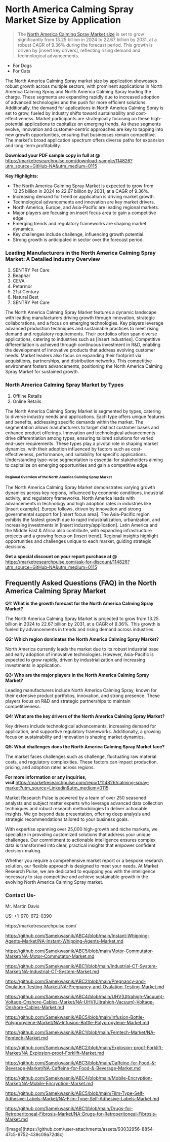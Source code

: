<h1>North America Calming Spray Market&nbsp;Size by Application</h1><blockquote><p>The <a href="https://marketresearchpulse.com/download-sample/114826?utm_source=GitHub-NA&amp;utm_medium=0115">North America Calming Spray Market size</a> is set to grow significantly from 13.25 billion in 2024 to 22.67 billion by 2031, at a robust CAGR of 9.36% during the forecast period. This growth is driven by [insert key drivers], reflecting rising demand and technological advancements.</p></blockquote><ul><li>For Dogs<li> For Cats</li></ul><p>The North America Calming Spray market size by application showcases robust growth across multiple sectors, with prominent applications in North America Calming Spray and North America Calming Spray leading the charge. These segments are expanding rapidly due to increased adoption of advanced technologies and the push for more efficient solutions. Additionally, the demand for applications in North America Calming Spray is set to grow, fueled by industry shifts toward sustainability and cost-effectiveness. Market participants are strategically focusing on these high-potential applications to capitalize on emerging trends. As these segments evolve, innovation and customer-centric approaches are key to tapping into new growth opportunities, ensuring that businesses remain competitive. The market's broad application spectrum offers diverse paths for expansion and long-term profitability.</p><p><strong>Download your PDF sample copy in full at @ </strong><a href="https://marketresearchpulse.com/download-sample/114826?utm_source=GitHub-NA&amp;utm_medium=0115">https://marketresearchpulse.com/download-sample/114826?utm_source=GitHub-NA&amp;utm_medium=0115</a></p><p><strong>Key Highlights: </strong></p><ul><li>The North America Calming Spray Market is expected to grow from 13.25 billion in 2024 to 22.67 billion by 2031, at a CAGR of 9.36%.</li><li>Increasing demand for trend or application is driving market growth.</li><li>Technological advancements and innovation are key market drivers.</li><li>North America, Europe, and Asia-Pacific are leading regional markets.</li><li>Major players are focusing on insert focus area to gain a competitive edge.</li><li>Emerging trends and regulatory frameworks are shaping market dynamics.</li><li>Key challenges include challenge, influencing growth potential.</li><li>Strong growth is anticipated in sector over the forecast period.</li></ul><h3>Leading Manufacturers in the North America Calming Spray Market: A Detailed Industry Overview</h3><ol><li>SENTRY Pet Care</li><li>Beaphar</li><li>CEVA</li><li>Petarmor</li><li>21st Century</li><li>Natural Best</li><li>SENTRY Pet Care</li></ol><div class="flex max-w-full flex-col flex-grow"><div class="min-h-8 text-message flex w-full flex-col items-end gap-2 whitespace-normal break-words [.text-message+&amp;]:mt-5" dir="auto" data-message-author-role="assistant" data-message-id="fd8432e4-4910-450d-b182-61b7bfb0a01f" data-message-model-slug="gpt-4o"><div class="flex w-full flex-col gap-1 empty:hidden first:pt-[3px]"><div class="markdown prose w-full break-words dark:prose-invert light"><p>The North America Calming Spray Market features a dynamic landscape with leading manufacturers driving growth through innovation, strategic collaborations, and a focus on emerging technologies. Key players leverage advanced production techniques and sustainable practices to meet rising demand and regulatory requirements. Their portfolios often span diverse applications, catering to industries such as [insert industries]. Competitive differentiation is achieved through continuous investment in R&amp;D, enabling the development of innovative products that address evolving customer needs. Market leaders also focus on expanding their footprint via acquisitions, partnerships, and distribution networks. This competitive environment fosters advancements, positioning the North America Calming Spray Market for sustained growth.</p></div></div></div></div><h3>North America Calming Spray Market by Types</h3><ol><li>Offline Retails<li> Online Retails</li></ol><div class="flex max-w-full flex-col flex-grow"><div class="min-h-8 text-message flex w-full flex-col items-end gap-2 whitespace-normal break-words [.text-message+&amp;]:mt-5" dir="auto" data-message-author-role="assistant" data-message-id="084470be-0bb7-4664-bddf-5156b4f41249" data-message-model-slug="gpt-4o-mini"><div class="flex w-full flex-col gap-1 empty:hidden first:pt-[3px]"><div class="markdown prose w-full break-words dark:prose-invert light"><p>The North America Calming Spray Market is segmented by types, catering to diverse industry needs and applications. Each type offers unique features and benefits, addressing specific demands within the market. The segmentation allows manufacturers to target distinct customer bases and enhance product offerings. Innovation and technological advancements drive differentiation among types, ensuring tailored solutions for varied end-user requirements. These types play a pivotal role in shaping market dynamics, with their adoption influenced by factors such as cost-effectiveness, performance, and suitability for specific applications. Understanding type-wise segmentation is essential for stakeholders aiming to capitalize on emerging opportunities and gain a competitive edge.</p></div></div></div></div><h3><span style="font-size: 11px;">Regional Overview of the North America Calming Spray Market</span></h3><div class="flex max-w-full flex-col flex-grow"><div class="min-h-8 text-message flex w-full flex-col items-end gap-2 whitespace-normal break-words [.text-message+&amp;]:mt-5" dir="auto" data-message-author-role="assistant" data-message-id="e9038762-ce64-4e30-91c9-9bd413514231" data-message-model-slug="gpt-4o-mini"><div class="flex w-full flex-col gap-1 empty:hidden first:pt-[3px]"><div class="markdown prose w-full break-words dark:prose-invert light"><p>The North America Calming Spray Market demonstrates varying growth dynamics across key regions, influenced by economic conditions, industrial activity, and regulatory frameworks. North America leads with advancements in technology and high adoption rates in industries like [insert example]. Europe follows, driven by innovation and strong governmental support for [insert focus area]. The Asia-Pacific region exhibits the fastest growth due to rapid industrialization, urbanization, and increasing investments in [insert industry/application]. Latin America and the Middle East &amp; Africa also contribute, with expanding infrastructure projects and a growing focus on [insert trend]. Regional insights highlight opportunities and challenges unique to each market, guiding strategic decisions.</p></div></div></div></div><p><strong>Get a special discount on your report purchase at @ </strong><a href="https://marketresearchpulse.com/ask-for-discount/114826?utm_source=GitHub-NA&amp;utm_medium=0115">https://marketresearchpulse.com/ask-for-discount/114826?utm_source=GitHub-NA&amp;utm_medium=0115</a></p><h2>Frequently Asked Questions (FAQ) in the North America Calming Spray Market</h2><p><strong>Q1: What is the growth forecast for the North America Calming Spray Market?</strong></p><p>The North America Calming Spray Market is projected to grow from 13.25 billion in 2024 to 22.67 billion by 2031, at a CAGR of 9.36%. This growth is fueled by advancements in trends and rising demand across industries.</p><p><strong>Q2: Which region dominates the North America Calming Spray Market?</strong></p><p>North America currently leads the market due to its robust industrial base and early adoption of innovative technologies. However, Asia-Pacific is expected to grow rapidly, driven by industrialization and increasing investments in application.</p><p><strong>Q3: Who are the major players in the North America Calming Spray Market?</strong></p><p>Leading manufacturers include North America Calming Spray, known for their extensive product portfolios, innovation, and strong presence. These players focus on R&amp;D and strategic partnerships to maintain competitiveness.</p><p><strong>Q4: What are the key drivers of the North America Calming Spray Market?</strong></p><p>Key drivers include technological advancements, increasing demand for application, and supportive regulatory frameworks. Additionally, a growing focus on sustainability and innovation is shaping market dynamics.</p><p><strong>Q5: What challenges does the North America Calming Spray Market face?</strong></p><p>The market faces challenges such as challenge, fluctuating raw material costs, and regulatory complexities. These factors can impact production, pricing, and adoption rates across regions.</p><p><strong>For more information or any inquiries, visit&nbsp;</strong><a href="https://marketresearchpulse.com/report/114826/calming-spray-market?utm_source=Linkedin&utm_medium=0115">https://marketresearchpulse.com/report/114826/calming-spray-market?utm_source=Linkedin&utm_medium=0115</a></p><p>Market Research Pulse is powered by a team of over 250 seasoned analysts and subject matter experts who leverage advanced data collection techniques and robust research methodologies to deliver actionable insights. We go beyond data presentation, offering deep analysis and strategic recommendations tailored to your business goals.</p><p>With expertise spanning over 25,000 high-growth and niche markets, we specialize in providing customized solutions that address your unique challenges. Our commitment to actionable intelligence ensures complex data is transformed into clear, practical insights that empower confident decision-making.</p><p>Whether you require a comprehensive market report or a bespoke research solution, our flexible approach is designed to meet your needs. At Market Research Pulse, we are dedicated to equipping you with the intelligence necessary to stay competitive and achieve sustainable growth in the evolving North America Calming Spray market.</p><h3><strong>Contact Us-</strong></h3><p>Mr. Martin Davis</p><p>US: +1-970-672-0390</p><p>https://marketresearchpulse.com/</p><p><a href="https://github.com/Samekwasnik/ABC4/blob/main/Instant-Whipping-Agents-Market/NA-Instant-Whipping-Agents-Market.md">https://github.com/Samekwasnik/ABC4/blob/main/Instant-Whipping-Agents-Market/NA-Instant-Whipping-Agents-Market.md</a></p><p><a href="https://github.com/Samekwasnik/ABC5/blob/main/Motor-Commutator-Market/NA-Motor-Commutator-Market.md">https://github.com/Samekwasnik/ABC5/blob/main/Motor-Commutator-Market/NA-Motor-Commutator-Market.md</a></p><p><a href="https://github.com/Samekwasnik/ABC1/blob/main/Industrial-CT-System-Market/NA-Industrial-CT-System-Market.md">https://github.com/Samekwasnik/ABC1/blob/main/Industrial-CT-System-Market/NA-Industrial-CT-System-Market.md</a></p><p><a href="https://github.com/Samekwasnik/ABC2/blob/main/Pregnancy-and-Ovulation-Testing-Market/NA-Pregnancy-and-Ovulation-Testing-Market.md">https://github.com/Samekwasnik/ABC2/blob/main/Pregnancy-and-Ovulation-Testing-Market/NA-Pregnancy-and-Ovulation-Testing-Market.md</a></p><p><a href="https://github.com/Samekwasnik/ABC4/blob/main/UHV(Ultrahigh-Vacuum)-Voltage-Onshore-Cables-Market/NA-UHV(Ultrahigh-Vacuum)-Voltage-Onshore-Cables-Market.md">https://github.com/Samekwasnik/ABC4/blob/main/UHV(Ultrahigh-Vacuum)-Voltage-Onshore-Cables-Market/NA-UHV(Ultrahigh-Vacuum)-Voltage-Onshore-Cables-Market.md</a></p><p><a href="https://github.com/Samekwasnik/ABC5/blob/main/Infusion-Bottle-Polypropylene-Market/NA-Infusion-Bottle-Polypropylene-Market.md">https://github.com/Samekwasnik/ABC5/blob/main/Infusion-Bottle-Polypropylene-Market/NA-Infusion-Bottle-Polypropylene-Market.md</a></p><p><a href="https://github.com/Samekwasnik/ABC1/blob/main/Femtech-Market/NA-Femtech-Market.md">https://github.com/Samekwasnik/ABC1/blob/main/Femtech-Market/NA-Femtech-Market.md</a></p><p><a href="https://github.com/Samekwasnik/ABC2/blob/main/Explosion-proof-Forklift-Market/NA-Explosion-proof-Forklift-Market.md">https://github.com/Samekwasnik/ABC2/blob/main/Explosion-proof-Forklift-Market/NA-Explosion-proof-Forklift-Market.md</a></p><p><a href="https://github.com/Samekwasnik/ABC3/blob/main/Caffeine-for-Food-&-Beverage-Market/NA-Caffeine-for-Food-&-Beverage-Market.md">https://github.com/Samekwasnik/ABC3/blob/main/Caffeine-for-Food-&-Beverage-Market/NA-Caffeine-for-Food-&-Beverage-Market.md</a></p><p><a href="https://github.com/Samekwasnik/ABC4/blob/main/Mobile-Encryption-Market/NA-Mobile-Encryption-Market.md">https://github.com/Samekwasnik/ABC4/blob/main/Mobile-Encryption-Market/NA-Mobile-Encryption-Market.md</a></p><p><a href="https://github.com/Samekwasnik/ABC5/blob/main/Film-Type-Self-Adhesive-Labels-Market/NA-Film-Type-Self-Adhesive-Labels-Market.md">https://github.com/Samekwasnik/ABC5/blob/main/Film-Type-Self-Adhesive-Labels-Market/NA-Film-Type-Self-Adhesive-Labels-Market.md</a></p><p><a href="https://github.com/Samekwasnik/ABC1/blob/main/Drugs-for-Retroperitoneal-Fibrosis-Market/NA-Drugs-for-Retroperitoneal-Fibrosis-Market.md">https://github.com/Samekwasnik/ABC1/blob/main/Drugs-for-Retroperitoneal-Fibrosis-Market/NA-Drugs-for-Retroperitoneal-Fibrosis-Market.md</a></p>
![image](https://github.com/user-attachments/assets/93032956-8854-47c5-9752-439c09a72d8c)
